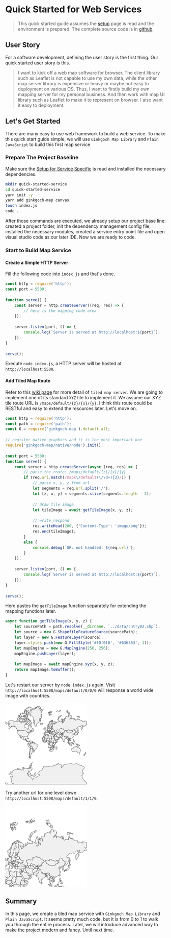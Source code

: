 # Quick Started for Web Services
> This quick started guide assumes the [setup](GettingStarted/Setup) page is read and the environment is prepared.
> The complete source code is in [github](https://github.com/ginkgoch/node-map-quickstart/tree/master/quick-started-service).

## User Story
For a software development, defining the user story is the first thing. Our quick started user story is this.
> I want to kick off a web map software for browser. The client library such as Leaflet is not capable to use my own data, while the other map server library is expensive or heavy or maybe not easy to deployment on various OS. Thus, I want to firstly build my own mapping server for my personal business. And then work with map UI library such as Leaflet to make it to represent on browser. I also want it easy to deployment.

## Let's Get Started
There are many easy to use web framework to build a web service. To make this quick start guide simple, we will use `Ginkgoch Map Library` and `Plain JavaScript` to build this first map service.

### Prepare The Project Baseline
Make sure the [Setup for Service Specific](GettingStarted/Setup) is read and installed the necessary dependencies.

```bash
mkdir quick-started-service
cd quick-started-service
yarn init -y
yarn add ginkgoch-map canvas
touch index.js
code .
```

After those commands are executed, we already setup our project base line: created a project folder, init the dependency management config file, installed the necessary modules, created a service entry point file and open visual studio code as our later IDE. Now we are ready to code.

### Start to Build Map Service

#### Create a Simple HTTP Server
Fill the following code into `index.js` and that's done.
```javascript
const http = require('http');
const port = 5500;

function serve() {
    const server = http.createServer((req, res) => {
        // here is the mapping code area
    });

    server.listen(port, () => {
        console.log(`Server is served at http://localhost:${port}`);
    });
}

serve();
```

Execute `node index.js`, a HTTP server will be hosted at `http://localhost:5500`.

#### Add Tiled Map Route
Refer to this [wiki page](https://en.wikipedia.org/wiki/Tiled_web_map) for more detail of `tiled map server`. We are going to implement one of its standard `XYZ` tile to implement it. We assume our XYZ tile route URL is `/maps/default/{z}/{x}/{y}`. I think this route could be RESTful and easy to extend the resources later. Let's move on.

```javascript
const http = require('http');
const path = require('path');
const G = require('ginkgoch-map').default.all;

// register native graphics and it is the most important one
require('ginkgoch-map/native/node').init();

const port = 5500;
function serve() {
    const server = http.createServer(async (req, res) => {
        // parse the route: /maps/default/{z}/{x}/{y}
        if (req.url.match(/maps\/default(\/\d+){3}/)) {
            // parse x, y, z from url
            let segments = req.url.split('/');
            let [z, x, y] = segments.slice(segments.length - 3);

            // draw tile image
            let tileImage = await getTileImage(x, y, z);

            // write respond
            res.writeHead(200, {'Content-Type': 'image/png'});
            res.end(tileImage);
        } 
        else {
            console.debug(`URL not handled: ${req.url}`);
        }
    });

    server.listen(port, () => {
        console.log(`Server is served at http://localhost:${port}`);
    });
}

serve();
```

Here pastes the `getTileImage` function separately for extending the mapping functions later.
```javascript
async function getTileImage(x, y, z) {
    let sourcePath = path.resolve(__dirname, `../data/cntry02.shp`);
    let source = new G.ShapefileFeatureSource(sourcePath);
    let layer = new G.FeatureLayer(source);
    layer.styles.push(new G.FillStyle('#f0f0f0', '#636363', 1));
    let mapEngine = new G.MapEngine(256, 256);
    mapEngine.pushLayer(layer);

    let mapImage = await mapEngine.xyz(x, y, z);
    return mapImage.toBuffer();
}
```

Let's restart our server by `node index.js` again. Visit `http://localhost:5500/maps/default/0/0/0` will response a world wide image with countries.

![service-world-tile1](assets/service-world-tile1.png)

Try another url for one level down `http://localhost:5500/maps/default/1/1/0`.

![service-world-tile2](assets/service-world-tile2.png)

## Summary
In this page, we create a tiled map service with `Ginkgoch Map Library` and `Plain JavaScript`. It seems pretty much code, but it is from 0 to 1 to walk you through the entire process. Later, we will introduce advanced way to make the project modern and fancy. Until next time.